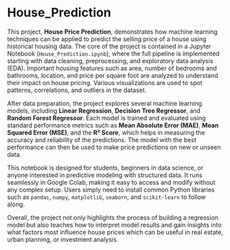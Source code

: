 # House_Prediction

This project, **House Price Prediction**, demonstrates how machine learning techniques can be applied to predict the selling price of a house using historical housing data. The core of the project is contained in a Jupyter Notebook (`House_Prediction.ipynb`), where the full pipeline is implemented starting with data cleaning, preprocessing, and exploratory data analysis (EDA). Important housing features such as area, number of bedrooms and bathrooms, location, and price per square foot are analyzed to understand their impact on house pricing. Various visualizations are used to spot patterns, correlations, and outliers in the dataset.

After data preparation, the project explores several machine learning models, including **Linear Regression**, **Decision Tree Regressor**, and **Random Forest Regressor**. Each model is trained and evaluated using standard performance metrics such as **Mean Absolute Error (MAE)**, **Mean Squared Error (MSE)**, and the **R² Score**, which helps in measuring the accuracy and reliability of the predictions. The model with the best performance can then be used to make price predictions on new or unseen data.

This notebook is designed for students, beginners in data science, or anyone interested in predictive modeling with structured data. It runs seamlessly in Google Colab, making it easy to access and modify without any complex setup. Users simply need to install common Python libraries such as `pandas`, `numpy`, `matplotlib`, `seaborn`, and `scikit-learn` to follow along.

Overall, the project not only highlights the process of building a regression model but also teaches how to interpret model results and gain insights into what factors most influence house prices which can be useful in real estate, urban planning, or investment analysis.

